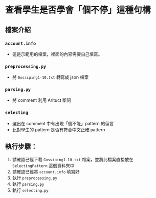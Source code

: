 # 查看學生是否學會「個不停」這種句構
## 檔案介紹
### `account.info`
  - 這是示範用的檔案，裡面的內容需要自己填寫。
### `preprocessing.py`
  - 將 `Gossiping1-10.txt` 轉寫成 json 檔案
### `parsing.py`
  - 將 comment 利用 Arituct 斷詞
### `selecting`
  - 選出在 comment 中有出現「個不能」pattern 的留言
  - 比對學生的 pattern 是否有符合中文正確 pattern

## 執行步驟：
1. 請確認已經下載 `Gossiping1-10.txt` 檔案，並將此檔案直接放在 `SelectingPattern` 這個資料夾中
2. 請確認已經將 `account.info` 填寫好
3. 執行 `preprocessing.py`
4. 執行 `parsing.py`
5. 執行 `selecting.py`
